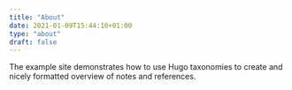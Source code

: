 ```yaml
---
title: "About"
date: 2021-01-09T15:44:10+01:00
type: "about"
draft: false
---
```


The example site demonstrates how to use Hugo taxonomies to create and nicely formatted overview of notes and references.

